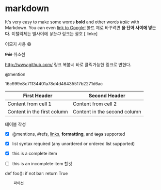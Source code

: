 # markdown

It's very easy to make some words **bold** and other words *italic* with Markdown. You can even [link to Google!](http://google.com) 볼드 체로 바꾸려면 **을 단어 사이에 넣는다.** 이탤릭체는 별사이에 *넣는다*  링크는 괄호 [ linke]

이모지 사용 :smile:

~~this~~ 취소선

http://www.github.com/ 링크 복붙시 바로 클릭가능한 링크로 변한다.

@mention

16c999e8c71134401a78d4d46435517b2271d6ac

First Header | Second Header
------------ | -------------
Content from cell 1 | Content from cell 2
Content in the first column | Content in the second column

테이블 작성


- [x] @mentions, #refs, [links](), **formatting**, and <del>tags</del> supported
- [x] list syntax required (any unordered or ordered list supported)
- [x] this is a complete item
- [ ] this is an incomplete item
 할것 


def foo():
    if not bar:
        return True
        
        파이선 
